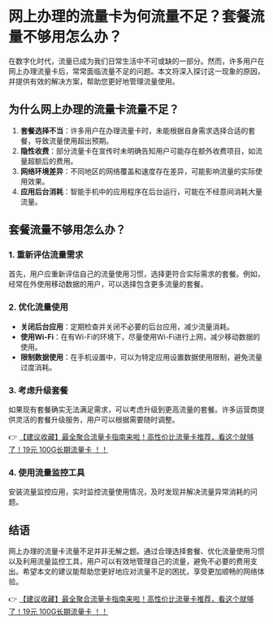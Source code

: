 # 网上办理的流量卡为何流量不足？套餐流量不够用怎么办？

在数字化时代，流量已成为我们日常生活中不可或缺的一部分。然而，许多用户在网上办理流量卡后，常常面临流量不足的问题。本文将深入探讨这一现象的原因，并提供有效的解决方案，帮助您更好地管理流量使用。

## 为什么网上办理的流量卡流量不足？

1. **套餐选择不当**：许多用户在办理流量卡时，未能根据自身需求选择合适的套餐，导致流量使用超出预期。
2. **隐性收费**：部分流量卡在宣传时未明确告知用户可能存在额外收费项目，如流量超额后的费用。
3. **网络环境差异**：不同地区的网络覆盖和速度存在差异，可能影响流量的实际使用效果。
4. **应用后台消耗**：智能手机中的应用程序在后台运行，可能在不经意间消耗大量流量。

## 套餐流量不够用怎么办？

### 1. 重新评估流量需求
首先，用户应重新评估自己的流量使用习惯，选择更符合实际需求的套餐。例如，经常在外使用移动数据的用户，可以选择包含更多流量的套餐。

### 2. 优化流量使用
- **关闭后台应用**：定期检查并关闭不必要的后台应用，减少流量消耗。
- **使用Wi-Fi**：在有Wi-Fi的环境下，尽量使用Wi-Fi进行上网，减少移动数据的使用。
- **限制数据使用**：在手机设置中，可以为特定应用设置数据使用限制，避免流量过度消耗。

### 3. 考虑升级套餐
如果现有套餐确实无法满足需求，可以考虑升级到更高流量的套餐。许多运营商提供灵活的套餐升级服务，用户可以根据需要随时调整。

👉 [【建议收藏】最全聚合流量卡指南来啦！高性价比流量卡推荐，看这个就够了！19元 100G长期流量卡 ！！](https://bit.ly/Liuliangka)

### 4. 使用流量监控工具
安装流量监控应用，实时监控流量使用情况，及时发现并解决流量异常消耗的问题。

## 结语

网上办理的流量卡流量不足并非无解之题。通过合理选择套餐、优化流量使用习惯以及利用流量监控工具，用户可以有效地管理自己的流量，避免不必要的费用支出。希望本文的建议能帮助您更好地应对流量不足的困扰，享受更加顺畅的网络体验。

👉 [【建议收藏】最全聚合流量卡指南来啦！高性价比流量卡推荐，看这个就够了！19元 100G长期流量卡 ！！](https://bit.ly/Liuliangka)
